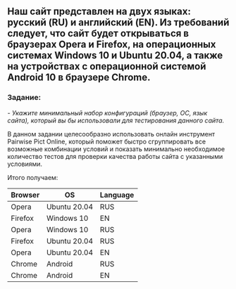 ## Наш сайт представлен на двух языках: русский (RU) и английский (EN). Из требований следует, что сайт будет открываться в браузерах Opera и Firefox, на операционных системах Windows 10 и Ubuntu 20.04, а также на устройствах с операционной системой Android 10 в браузере Chrome.

### Задание: 
*- Укажите минимальный набор конфигураций (браузер, ОС, язык сайта), который вы бы использовали для тестирования данного сайта.*

В данном задании целесообразно использовать онлайн инструмент Pairwise Pict Online, который поможет быстро сгруппировать все возможные комбинации условий и показать  минимально необходимое количество тестов для  проверки качества работы сайта с указанными условиями.

Итого получаем:


|Browser|OS|Language|
|---|---|---|
|Opera| Ubuntu 20.04|RUS|
|Firefox| Windows 10| EN|
|Opera|Windows 10|RUS|
|Firefox| Ubuntu 20.04| RUS|
|Opera| Ubuntu 20.04|EN|
|Chrome|Android|RUS|
|Chrome|Android|EN|


